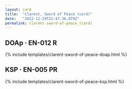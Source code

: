 ```yaml
---
layout: card
title:  "Clarent, Sword of Peace (card)"
date:   "2022-12-29T21:47:36.079Z"
permalink: clarent-sword-of-peace_(card)
---
```


## DOAp &middot; EN-012 R

{% include templates/clarent-sword-of-peace-doap.html %}


## KSP &middot; EN-005 PR

{% include templates/clarent-sword-of-peace-ksp.html %}
